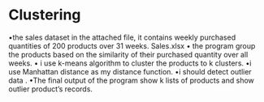 # Clustering
 •the sales dataset in the attached file, it contains weekly purchased quantities of 200 products over 31 weeks. Sales.xlsx •	the  program group the products based on the similarity of their purchased quantity over all weeks.  • i use k-means algorithm to cluster the products to k clusters. •i use Manhattan distance as my distance function. •i should detect outlier data . •The final output of the program show k lists of products and show outlier product’s records.
